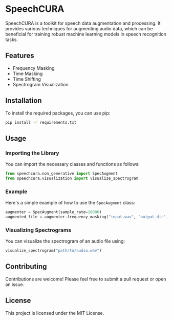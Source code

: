 # SpeechCURA

SpeechCURA is a toolkit for speech data augmentation and processing. It provides various techniques for augmenting audio data, which can be beneficial for training robust machine learning models in speech recognition tasks.

## Features

- Frequency Masking
- Time Masking
- Time Shifting
- Spectrogram Visualization

## Installation

To install the required packages, you can use pip:

```bash
pip install -r requirements.txt
```

## Usage

### Importing the Library

You can import the necessary classes and functions as follows:

```python
from speechcura.non_generative import SpecAugment
from speechcura.visualization import visualize_spectrogram
```

### Example

Here's a simple example of how to use the `SpecAugment` class:

```python
augmenter = SpecAugment(sample_rate=16000)
augmented_file = augmenter.frequency_masking("input.wav", "output_dir", "augmented_")
```

### Visualizing Spectrograms

You can visualize the spectrogram of an audio file using:

```python
visualize_spectrogram("path/to/audio.wav")
```

## Contributing

Contributions are welcome! Please feel free to submit a pull request or open an issue.

## License

This project is licensed under the MIT License.
